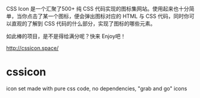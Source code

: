 CSS Icon 是一个汇聚了500+ 纯 CSS 代码实现的图标集网站。使用起来也十分简单，当你点击了某一个图标，便会弹出图标对应的 HTML 与 CSS 代码，同时你可以直观的了解到 CSS 代码的什么部分，实现了图标的哪些元素。

如此棒的项目，是不是得给满分呢？快来 Enjoy吧！

http://cssicon.space/

# cssicon
icon set made with pure css code, no dependencies, "grab and go" icons
